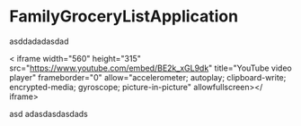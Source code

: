# FamilyGroceryListApplication
asddadadasdad  




< iframe width="560" height="315" src="https://www.youtube.com/embed/BE2k_xGL9dk" title="YouTube video player" frameborder="0" allow="accelerometer; autoplay; clipboard-write; encrypted-media; gyroscope; picture-in-picture" allowfullscreen></ iframe>

  
  
  
  asd
adasdasdasdads
